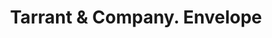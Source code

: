 ---
doi: 10.7916/D8378MS5
date_other: unknown
date_other_textual: unknown
form: printed ephemera
genre:
- Envelopes
name:
- Tarrant & Company
object_in_context_url: https://biggert.cul.columbia.edu/items/view/ave_biggert_01128
subject_hierarchical_geographic:
- New York, New York, United States
subject_name:
- Tarrant & Company
title: Tarrant & Company. Envelope
sort_title: Tarrant & Company. Envelope
call_number: ave_biggert_01128
coordinates:
- 40.71277777777778,-74.00583333333333
pid: ave_biggert_01128
identifiers: ave_biggert_01128
canvas_id: ldpd:396393
permalink: "/items/ave_biggert_01128/"
layout: iiif-image-page
---